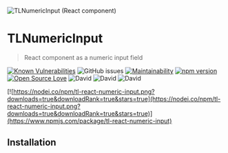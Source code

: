 ![TLNumericInput (React component)](https://repository-images.githubusercontent.com/184097031/279e6200-bc44-11e9-8f5b-35eaef6f8b6a)

# TLNumericInput

> React component as a numeric input field

[![Known Vulnerabilities](https://snyk.io//test/github/MitrophD/tl-react-numeric-input/badge.svg?targetFile=package.json)](https://snyk.io//test/github/MitrophD/tl-react-numeric-input?targetFile=package.json) ![GitHub issues](https://img.shields.io/github/issues/MitrophD/tl-react-numeric-input) [![Maintainability](https://api.codeclimate.com/v1/badges/9f201ce717d730bdc6de/maintainability)](https://codeclimate.com/github/MitrophD/tl-react-numeric-input/maintainability) [![npm version](https://badge.fury.io/js/tl-react-numeric-input.svg)](https://badge.fury.io/js/tl-react-numeric-input) [![Open Source Love](https://badges.frapsoft.com/os/mit/mit.svg?v=102)](https://github.com/MitrophD/tl-react-numeric-input) ![David](https://img.shields.io/david/MitrophD/tl-react-numeric-input) ![David](https://img.shields.io/david/dev/MitrophD/tl-react-numeric-input) ![David](https://img.shields.io/david/peer/MitrophD/tl-react-numeric-input)

[![https://nodei.co/npm/tl-react-numeric-input.png?downloads=true&downloadRank=true&stars=true](https://nodei.co/npm/tl-react-numeric-input.png?downloads=true&downloadRank=true&stars=true)](https://www.npmjs.com/package/tl-react-numeric-input)

## Installation
